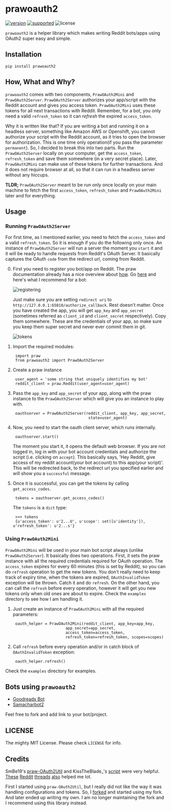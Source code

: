 # prawoauth2

[![version](https://img.shields.io/pypi/v/prawoauth2.svg)](https://pypi.python.org/pypi/prawoauth2/)
[![supported](https://img.shields.io/pypi/pyversions/prawoauth2.svg)](https://pypi.python.org/pypi/prawoauth2/)
![license](https://img.shields.io/pypi/l/prawoauth2.svg)

`prawoauth2` is a helper library which makes writing Reddit bots/apps using OAuth2 super easy and simple.

## Installation

    pip install prawoauth2

## How, What and Why?

`prawoauth2` comes with two components, `PrawOAuth2Mini` and `PrawOAuth2Server`. `PrawOAuth2Server` authorizes your app/script with the Reddit account and gives you access token. `PrawOAuth2Mini` uses these tokens for all next transactions with Reddit. Remember, for a bot, you only need a valid `refresh_token` so it can *refresh* the expired `access_token`.

Why it is written like that? If you are writing a bot and running it on a headless server, something like Amazon AWS or Openshift, you cannot authorize your script with the Reddit account, as it tries to open the browser for authorization. This is one time only operation(if you pass the parameter `permanent`). So, I decided to break this into two parts. Run the `PrawOAuth2Server` locally on your computer, get the `access_token`, `refresh_token`  and save them somewhere (in a very secret place). Later, `PrawOAuth2Mini` can make use of these tokens for further transactions. And it does not require browser at all, so that it can run in a headless server without any hiccups.

**TLDR;** `PrawOAuth2Server` meant to be run only once locally on your main machine to fetch the first `access_token`, `refresh_token` and `PrawOAuth2Mini` later and for everything. 

## Usage

### Running `PrawOAuth2Server`

For first time, as I mentioned earlier, you need to fetch the `access_token` and a valid `refresh_token`. So it is enough if you do the following only once. An instance of `PrawOAuth2Server` will run a server the moment you `start` it and it will be ready to handle requests from Reddit's OAuth Server. It basically captures the OAuth `code` from the redirect url, coming from Reddit.

0. First you need to register you bot/app on Reddit. The praw documentation already has a nice overview about [how](https://praw.readthedocs.org/en/v3.0.0/pages/oauth.html#step-1-create-an-application). Go [here](https://www.reddit.com/prefs/apps/) and here's what I recommend for a bot:
    
    ![registering](images/registering.png)
    
    Just make sure you are setting `redirect uri` to `http://127.0.0.1:65010/authorize_callback`. Rest doesn't matter. Once you have created the app, you will get `app_key` and `app_secret` (sometimes referred as `client_id` and `client_secret` respectively). Copy them somewhere. These are the credentials of your app, so make sure you keep them super secret and never ever commit them in git.

    ![tokens](images/tokens.png)

1. Import the required modules:
    
        import praw
        from prawoauth2 import PrawOAuth2Server

2. Create a praw instance
        
        user_agent = 'some string that uniquely identifies my bot'
        reddit_client = praw.Reddit(user_agent=user_agent)

3. Pass the `app_key` and `app_secret` of your app, along with the praw instance to the `PrawOAuth2Server` which will give you an instance to play with.

        oauthserver = PrawOAuth2Server(reddit_client, app_key, app_secret,
                                        state=user_agent)

4. Now, you need to start the oauth client server, which runs internally. 

        oauthserver.start()

    The moment you start it, it opens the default web browser. If you are not logged in, log in with your bot account credentials and authorize the script (i.e. clicking on `accept`). This basically says, 'Hey Reddit, give access of my reddit account(your bot account) to this app(your script)'. This will be redirected back, to the redirect url you specified earlier and will show you a `successful` message.

5. Once it is successful, you can get the tokens by calling `get_access_codes`.

        tokens = oauthserver.get_access_codes()

    The `tokens` is a `dict` type:

        >>> tokens
        {u'access_token': u'2...U', u'scope': set([u'identity']), u'refresh_token': u'2...s'}

### Using `PrawOAuth2Mini`

`PrawOAuth2Mini` will be used in your main bot script always (unlike `PrawOAuth2Server`). It basically does two operations. First, it sets the praw instance with all the required credentials required for OAuth operation. The `access_token` expires for every 60 minutes (this is set by Reddit), so you can do `refresh` operation to get the new tokens. You don't really need to keep track of expiry time, when the tokens are expired, `OAuthInvalidToken` exception will be thrown. Catch it and do `refresh`. On the other hand, you can call the `refresh` before every operation, however it will get you new tokens only when old ones are about to expire. Check the `examples` directory to see how I am handling it.

1. Just create an instance of `PrawOAuth2Mini` with all the required parameters:
    
        oauth_helper = PrawOAuth2Mini(reddit_client, app_key=app_key,
                              app_secret=app_secret,
                              access_token=access_token,
                              refresh_token=refresh_token, scopes=scopes)

2. Call `refresh` before every operation and/or in catch block of `OAuthInvalidToken` exception:

        oauth_helper.refresh()

Check the `examples` directory for examples.

## Bots using `prawoauth2`

- [Goodreads Bot](https://github.com/avinassh/Reddit-GoodReads-Bot)
- [Samacharbot2](https://github.com/HunkDivine/samacharbot2)

Feel free to fork and add link to your bot/project.

## LICENSE
The mighty MIT License. Please check `LICENSE` for info.

## Credits
SmBe19's [praw-OAuth2Util](https://github.com/SmBe19/praw-OAuth2Util) and KissTheBlade_'s [script](https://github.com/x89/Shreddit/blob/master/get_secret.py) were very helpful. [These](https://www.reddit.com/r/redditdev/comments/3bit3y/prawoauth_how_do_i_make_an_automated_bot/) [Reddit](https://www.reddit.com/r/redditdev/comments/3bipzt/help_with_oauth/) [threads](https://www.reddit.com/r/redditdev/comments/197x36/using_oauth_to_send_valid_requests/) [also](https://www.reddit.com/r/redditdev/comments/2ujhkr/important_api_licensing_terms_clarified/) helped me lot.

First I started using `praw-OAuth2Util`, but I really did not like the way it was handling configurations and tokens. So, I [forked](https://github.com/avinassh/praw-OAuth2Util) and started using my fork. And later ended up writing my own. I am no longer maintaining the fork and I recommend using this library instead.
